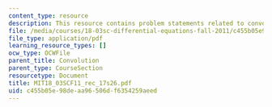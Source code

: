```yaml
---
content_type: resource
description: This resource contains problem statements related to convolution.
file: /media/courses/18-03sc-differential-equations-fall-2011/c455b05e98deaa96506df6354259aeed_MIT18_03SCF11_rec_17s26.pdf
file_type: application/pdf
learning_resource_types: []
ocw_type: OCWFile
parent_title: Convolution
parent_type: CourseSection
resourcetype: Document
title: MIT18_03SCF11_rec_17s26.pdf
uid: c455b05e-98de-aa96-506d-f6354259aeed
---
```

